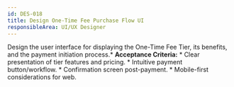 ```yaml
---
id: DES-018
title: Design One-Time Fee Purchase Flow UI
responsibleArea: UI/UX Designer
---
```

Design the user interface for displaying the One-Time Fee Tier, its benefits, and the payment initiation process.*   **Acceptance Criteria:**    *   Clear presentation of tier features and pricing.    *   Intuitive payment button/workflow.    *   Confirmation screen post-payment.    *   Mobile-first considerations for web.